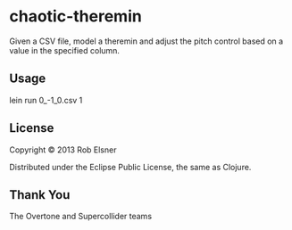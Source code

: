 # chaotic-theremin

Given a CSV file, model a theremin and adjust the pitch control based on a value in the specified column.

## Usage

lein run 0_-1_0.csv 1

## License

Copyright © 2013 Rob Elsner

Distributed under the Eclipse Public License, the same as Clojure.

## Thank You
The Overtone and Supercollider teams
